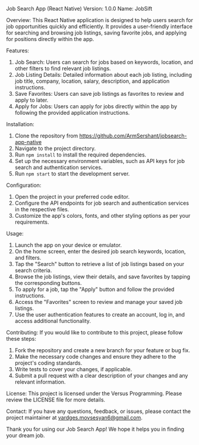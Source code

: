 Job Search App (React Native)
Version: 1.0.0
Name: JobSift

Overview:
This React Native application is designed to help users search for job opportunities quickly and efficiently. It provides a user-friendly interface for searching and browsing job listings, saving favorite jobs, and applying for positions directly within the app.

Features:
1. Job Search: Users can search for jobs based on keywords, location, and other filters to find relevant job listings.
2. Job Listing Details: Detailed information about each job listing, including job title, company, location, salary, description, and application instructions.
3. Save Favorites: Users can save job listings as favorites to review and apply to later.
4. Apply for Jobs: Users can apply for jobs directly within the app by following the provided application instructions.

Installation:
1. Clone the repository from https://github.com/ArmSershant/jobsearch-app-native
2. Navigate to the project directory.
3. Run `npm install` to install the required dependencies.
4. Set up the necessary environment variables, such as API keys for job search and authentication services.
5. Run `npm start` to start the development server.

Configuration:
1. Open the project in your preferred code editor.
2. Configure the API endpoints for job search and authentication services in the respective files.
3. Customize the app's colors, fonts, and other styling options as per your requirements.

Usage:
1. Launch the app on your device or emulator.
2. On the home screen, enter the desired job search keywords, location, and filters.
3. Tap the "Search" button to retrieve a list of job listings based on your search criteria.
4. Browse the job listings, view their details, and save favorites by tapping the corresponding buttons.
5. To apply for a job, tap the "Apply" button and follow the provided instructions.
6. Access the "Favorites" screen to review and manage your saved job listings.
7. Use the user authentication features to create an account, log in, and access additional functionality.

Contributing:
If you would like to contribute to this project, please follow these steps:
1. Fork the repository and create a new branch for your feature or bug fix.
2. Make the necessary code changes and ensure they adhere to the project's coding standards.
3. Write tests to cover your changes, if applicable.
4. Submit a pull request with a clear description of your changes and any relevant information.

License:
This project is licensed under the Versus Programming. Please review the LICENSE file for more details.

Contact:
If you have any questions, feedback, or issues, please contact the project maintainer at vardges.movsesyan6@gmail.com.

Thank you for using our Job Search App! We hope it helps you in finding your dream job.
